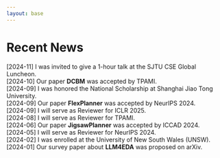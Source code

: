 ```yaml
---
layout: base 
---
```


# Recent News

[2024-11] I was invited to give a 1-hour talk at the SJTU CSE Global Luncheon.  
[2024-10] Our paper **DCBM** was accepted by TPAMI.  
[2024-09] I was honored the National Scholarship at Shanghai Jiao Tong University.  
[2024-09] Our paper **FlexPlanner** was accepted by NeurIPS 2024.  
[2024-09] I will serve as Reviewer for ICLR 2025.  
[2024-08] I will serve as Reviewer for TPAMI.  
[2024-06] Our paper **JigsawPlanner** was accepted by ICCAD 2024.  
[2024-05] I will serve as Reviewer for NeurIPS 2024.  
[2024-02] I was enrolled at the University of New South Wales (UNSW).  
[2024-01] Our survey paper about **LLM4EDA** was proposed on arXiv.  